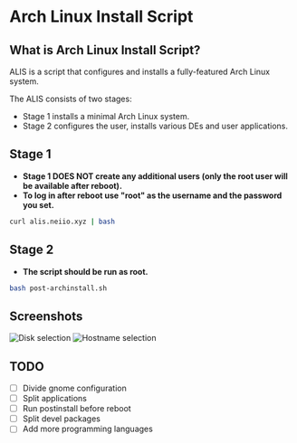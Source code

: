 # Arch Linux Install Script

## What is Arch Linux Install Script?

ALIS is a script that configures and installs a fully-featured Arch Linux system.

The ALIS consists of two stages:

- Stage 1 installs a minimal Arch Linux system.
- Stage 2 configures the user, installs various DEs and user applications.

## Stage 1

- **Stage 1 DOES NOT create any additional users (only the root user will be available after reboot).**
- **To log in after reboot use "root" as the username and the password you set.**

```bash
curl alis.neiio.xyz | bash
```

## Stage 2

- **The script should be run as root.**

```bash
bash post-archinstall.sh
```

## Screenshots

![Disk selection](https://github.com/richard96292/ALIS/blob/master/screenshots/disk.png)
![Hostname selection](https://github.com/richard96292/ALIS/blob/master/screenshots/hostname.png)

## TODO

- [ ] Divide gnome configuration
- [ ] Split applications
- [ ] Run postinstall before reboot
- [ ] Split devel packages
- [ ] Add more programming languages
